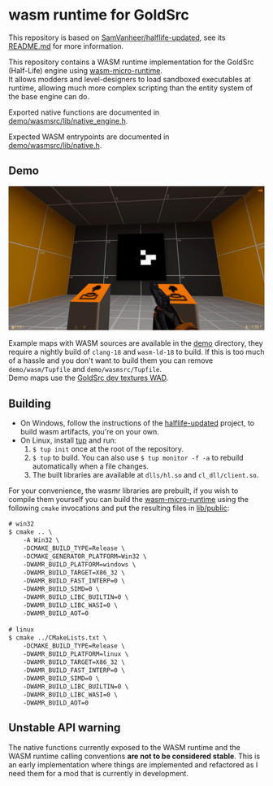 # wasm runtime for GoldSrc
This repository is based on [SamVanheer/halflife-updated][1], see its
[README.md][2] for more information.

This repository contains a WASM runtime implementation for the GoldSrc
(Half-Life) engine using [wasm-micro-runtime][3].  
It allows modders and level-designers to load sandboxed executables at runtime,
allowing much more complex scripting than the entity system of the base engine
can do.

Exported native functions are documented in [demo/wasmsrc/lib/native_engine.h](demo/wasmsrc/lib/native_engine.h).

Expected WASM entrypoints are documented in  [demo/wasmsrc/lib/native.h](demo/wasmsrc/lib/native.h).

## Demo
[![Demo](https://raw.githubusercontent.com/L-P/halflife-wasm/media/demo.jpg)](https://raw.githubusercontent.com/L-P/halflife-wasm/media/demo.mp4)

Example maps with WASM sources are available in the [demo](./demo) directory,
they require a nightly build of `clang-18` and `wasm-ld-18` to build. If this
is too much of a hassle and you don't want to build them you can remove
`demo/wasm/Tupfile` and `demo/wasmsrc/Tupfile`.  
Demo maps use the [GoldSrc dev textures WAD][4].

## Building
- On Windows, follow the instructions of the [halflife-updated][1] project, to
  build wasm artifacts, you're on your own.
- On Linux, install [tup](https://gittup.org/tup/) and run:
    1. `$ tup init` once at the root of the repository.
    2. `$ tup` to build. You can also use `$ tup monitor -f -a` to rebuild
       automatically when a file changes.
    3. The built libraries are available at `dlls/hl.so` and
       `cl_dll/client.so`.

For your convenience, the wasmr libraries are prebuilt, if you wish to compile
them yourself you can build the [wasm-micro-runtime][3] using the following
`cmake` invocations and put the resulting files in [lib/public](lib/public):

```
# win32
$ cmake .. \
    -A Win32 \
    -DCMAKE_BUILD_TYPE=Release \
    -DCMAKE_GENERATOR_PLATFORM=Win32 \
    -DWAMR_BUILD_PLATFORM=windows \
    -DWAMR_BUILD_TARGET=X86_32 \
    -DWAMR_BUILD_FAST_INTERP=0 \
    -DWAMR_BUILD_SIMD=0 \
    -DWAMR_BUILD_LIBC_BUILTIN=0 \
    -DWAMR_BUILD_LIBC_WASI=0 \
    -DWAMR_BUILD_AOT=0

# linux
$ cmake ../CMakeLists.txt \
    -DCMAKE_BUILD_TYPE=Release \
    -DWAMR_BUILD_PLATFORM=linux \
    -DWAMR_BUILD_TARGET=X86_32 \
    -DWAMR_BUILD_FAST_INTERP=0 \
    -DWAMR_BUILD_SIMD=0 \
    -DWAMR_BUILD_LIBC_BUILTIN=0 \
    -DWAMR_BUILD_LIBC_WASI=0 \
    -DWAMR_BUILD_AOT=0
```

## Unstable API warning
The native functions currently exposed to the WASM runtime and the WASM runtime
calling conventions **are not to be considered stable**.
This is an early implementation where things are implemented and refactored as
I need them for a mod that is currently in development.

[1]: https://github.com/SamVanheer/halflife-updated
[2]: https://github.com/SamVanheer/halflife-updated/blob/master/README.md
[3]: https://github.com/bytecodealliance/wasm-micro-runtime
[4]: https://gamebanana.com/mods/6694
